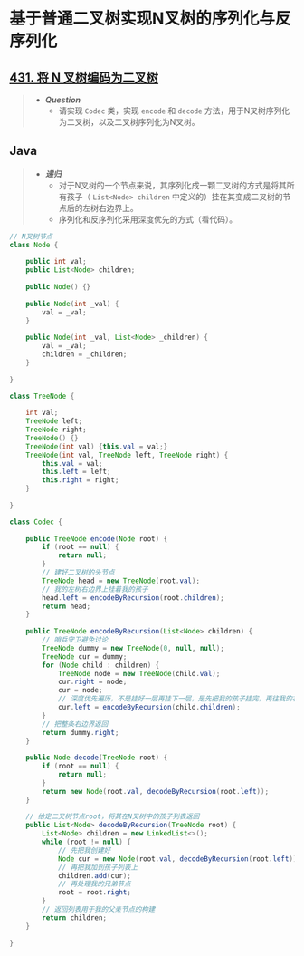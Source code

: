 # 基于普通二叉树实现N叉树的序列化与反序列化

## [431. 将 N 叉树编码为二叉树](https://leetcode.cn/problems/encode-n-ary-tree-to-binary-tree/)

> - ***Question***
>   - 请实现 `Codec` 类，实现 `encode` 和 `decode` 方法，用于N叉树序列化为二叉树，以及二叉树序列化为N叉树。

## Java

> - ***递归***
>   - 对于N叉树的一个节点来说，其序列化成一颗二叉树的方式是将其所有孩子（ `List<Node> children` 中定义的）挂在其变成二叉树的节点后的左树右边界上。
>   - 序列化和反序列化采用深度优先的方式（看代码）。

```java
// N叉树节点
class Node {
    
    public int val;
    public List<Node> children;
    
    public Node() {}
    
    public Node(int _val) {
        val = _val;
    }
    
    public Node(int _val, List<Node> _children) {
        val = _val;
        children = _children;
    }
    
}

class TreeNode {
    
    int val;
    TreeNode left;
    TreeNode right;
    TreeNode() {}
    TreeNode(int val) {this.val = val;}
    TreeNode(int val, TreeNode left, TreeNode right) {
        this.val = val;
        this.left = left;
        this.right = right;
    }
    
}

class Codec {
    
    public TreeNode encode(Node root) {
        if (root == null) {
            return null;
        }
        // 建好二叉树的头节点
        TreeNode head = new TreeNode(root.val);
        // 我的左树右边界上挂着我的孩子
        head.left = encodeByRecursion(root.children);
        return head;
    }
    
    public TreeNode encodeByRecursion(List<Node> children) {
        // 哨兵守卫避免讨论
        TreeNode dummy = new TreeNode(0, null, null);
        TreeNode cur = dummy;
        for (Node child : children) {
            TreeNode node = new TreeNode(child.val);
            cur.right = node;
            cur = node;
            // 深度优先遍历，不是挂好一层再挂下一层，是先把我的孩子挂完，再往我的右边挂我的兄弟
            cur.left = encodeByRecursion(child.children);
        }
        // 把整条右边界返回
        return dummy.right;
    }
    
    public Node decode(TreeNode root) {
        if (root == null) {
            return null;
        }
        return new Node(root.val, decodeByRecursion(root.left));
    }
    
    // 给定二叉树节点root，将其在N叉树中的孩子列表返回
    public List<Node> decodeByRecursion(TreeNode root) {
        List<Node> children = new LinkedList<>();
        while (root != null) {
            // 先把我创建好
            Node cur = new Node(root.val, decodeByRecursion(root.left));
            // 再把我加到孩子列表上
            children.add(cur);
            // 再处理我的兄弟节点
            root = root.right;
        }
        // 返回列表用于我的父亲节点的构建
        return children;
    }
    
}
```
